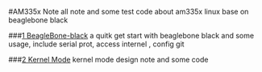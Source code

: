 #AM335x Note
all note and some test code about am335x linux base on beaglebone black 

###[1 BeagleBone-black][1]
a quitk get start with beaglebone black and some usage, include serial prot, access internel , config git

###[2 Kernel Mode][2]
kernel mode design note and some code

[1]: https://github.com/DingSoung/AM335x/blob/master/BeagleBone-Black/HOWTO.md
[2]: https://github.com/DingSoung/AM335x/blob/master/kernelMod/HOWTO.md



